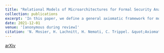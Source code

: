 ```yaml
---
title: "Relational Models of Microarchitectures for Formal Security Analyses"
collection: publications
excerpt: 'In this paper, we define a general axiomatic framework for modeling microarchitectural leakage and present a static analysis tool leveraging our axiomatic framework to automatically detect Spectre vulnerabilities in programs.'
date: 2021-12-01
venue: '[anonymous during review]'
citation: 'N. Mosier, H. Lachnitt, H. Nemati, C. Trippel. &quot;Axiomatic Hardware-Software Contracts for Security,&quot; 2021. <i>In review</i>.'
---
```

[arXiv](https://arxiv.org/abs/2112.10511)
